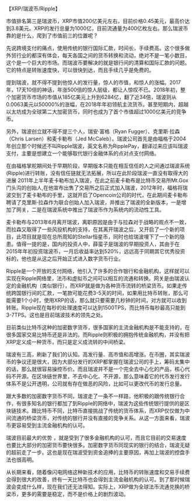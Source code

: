 【XRP/瑞波币/Ripple】

市值排名第三是瑞波币，XRP市值200亿美元左右，目前价格0.45美元，最高价达到3.8美元。XRP的发行总量为1000亿，目前流通量为400亿枚左右。那么瑞波币靠的是什么，爬到了市值前三的位置呢？

先说跨境支付的痛点，使用传统的银行国际汇款，时间长，手续费高。这个很多做外贸行业的都深有体会，每天各国之间的货币转换和流动，绝对不是一笔小数目，这个是一个巨大的市场。而瑞波币要解决的就是银行间的清算和国际汇款的问题。它的特点是转账速度快，可以很快到达，而且手续几乎是免费的。

提到瑞波，就不得不提到他惊人的发行量，惊人的市值，和惊人的涨幅。2017年，17天10倍的神话，年涨500倍的惊人层级，都让人惊叹不已。2018年初，整个加密货币市场的市值从185亿美元上升到6284亿，翻了近34倍，瑞波则从0.0063美元以50000%的涨幅，在2018年年初领航主流货币。甚至短期内，超越以太坊成为全球第二大加密货币，同时也成为了首个市值超过1000亿美元的竞争币。

另外，瑞波创立就不得不提三个人，瑞安·富格（Ryan Fugger）、克里斯·拉森（Chris Larsen）和麦卡勒布（Jed McCaleb）。瑞波公司首先是由福格于2004年创立那个时候还不叫Ripple瑞波，英文名称为RipplePay，翻译过来应该叫瑞波支付，主要是想建立一个能够取代银行金融体系的点对点支付网络。

在由福格掌舵期间处于早期阶段，早期版本只能在相互信任的人之间通过瑞波系统(Ripple)进行转账，没有信任链就无法拓展，所以在此阶段瑞波一直没有取得大的进展
2011年上半年麦卡勒布加入瑞波，在此之前麦卡勒布是比特币交易所Mt.Gox门头沟的创始人,在他宣布出售了交易所之后正式加入瑞波，2012年时，福格将瑞波交到了麦卡勒布的手里，这就开启了Opencoin公司的时代，在此期间麦卡勒布聘请了克里斯·拉森作为联合创始人加入瑞波，并推出了瑞波的全新版本，一是增加了网关，二是在瑞波系统中推出了瑞波币作为系统内的流动性工具。

麦卡勒布与2013年6月离开瑞波，离职原因是由于与拉森对于战略的观点不一致，而拉森又取得了一些风投机构的支持，在其离开瑞波之后，又开启了一个新的项目，此项目就是现在总所周知的Stellar恒星币，同时也给瑞波埋下了一个新的隐患。值得一提的是，国内的投资人中，薛蛮子是瑞波的早期投资人，其由于在2015年年初投资瑞波币，一月后收益率达到520%，远远高于同期其它优秀投资标的，他也是从这之后开始正式进入数字货币行业。

Ripple是一个开放的支付网络，他引入了许多的合作银行和金融机构，这样就可以实现在Ripple网络里，法币和虚拟币之间可以相互的流通和转换。网关是由瑞波认定的金融机构（类似银行），而XRP就是做为各种货币流转的桥梁货币。如果走传统跨国银行间的汇款，一笔款可能花费3-5天的时间，如果用比特币转账，那么可能需要1个小时，使用XRP的话，那么就只要需要几秒钟的时间，对方就可以收到转账。Ripple现在每秒的处理速度可以达到1500TPS，而比特币每秒最高只能到3-7TPS。这也是目前瑞波技术的领先之处。

目前类似比特币这种的加密数字货币，很多国家的主流金融机构是不能支持的，在很多国家交易比特币还是非法的。而Ripple则积极的拥抱传统金融机构，并没有把XRP定义成一种货币，而只是定义成流转的中间桥梁。

瑞波有三高，刷新了我们的认知。高发行量、高市值和高增涨。在币圈，其实瑞波币的争议还是很大，因为大部分发行的XRP都掌握在瑞波公司的手上，筹码太集中的话，那么就很容易操控币价。而且瑞波并不是一个完全去中心化的产品，核心代码不开源。在区块链世界里，不去中心化、不开源，那么意味着它的代币发行发行体系不是公开透明，公司就有存在做恶的风险，比如可以更改代币的发行总量。

跟大多数的加密数字货币不同，瑞波走了一条不一样路，他积极的跟传统银行合作，有很多知名的银行都加了到Ripple的网络中，瑞波为这些传统银行提供的是区块链技术。跟比特币不同，比特币直接挑战了传统的货币体系，而XRP仅仅做为中间流通的桥梁货币，对传统的银行并没有直接的竞争关系。从这一方面来看，瑞波币更容易受到主流金融机构的认可。

瑞波目前最大的优势 ，就是受到了很多金融机构的认可，而且它目前的交易速度也要比大部分的加密货币要快很多。加密数字货币同现实的银行的结合，瑞波无疑的超前走了一步。这也是现在瑞波受到资金追捧的主要原因，再加上瑞波的控盘手法也很高明。

从长期来看，随着像闪电网络这种新技术的应用，比特币的转账速度和交易手续费会得到很大的改善，终有一天比特币也会得到主流金融机构的认可。到了那时候瑞波会变成什么样，现在我们还无法得知。实际上，XRP做为全球法币流通兑换的桥梁币，更多的需要是稳定，而不是价格上的剧烈波动。
